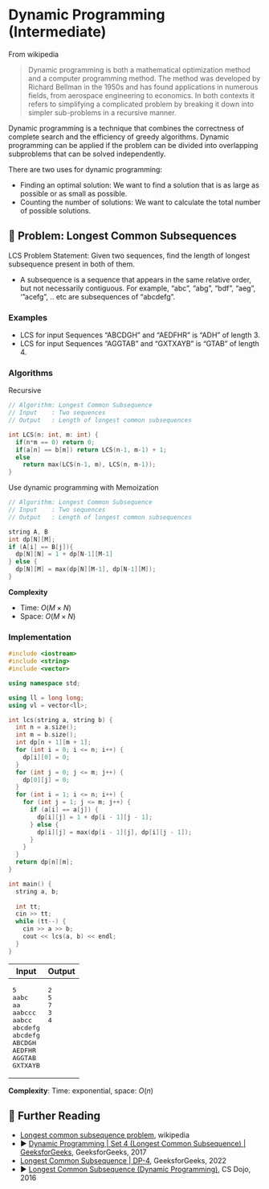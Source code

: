 # Dynamic Programming (Intermediate)

From wikipedia

> Dynamic programming is both a mathematical optimization method and a computer programming method. The method was developed by Richard Bellman in the 1950s and has found applications in numerous fields, from aerospace engineering to economics. In both contexts it refers to simplifying a complicated problem by breaking it down into simpler sub-problems in a recursive manner.

Dynamic programming is a technique that combines the correctness of complete 
search and the efficiency of greedy algorithms. Dynamic programming can be
applied if the problem can be divided into overlapping subproblems that can be 
solved independently.

There are two uses for dynamic programming:

* Finding an optimal solution: We want to find a solution that is as large as possible or as small as possible.
* Counting the number of solutions: We want to calculate the total number of possible solutions.

## 💢 Problem: Longest Common Subsequences

LCS Problem Statement: Given two sequences, find the length of longest subsequence present in both of them.

* A subsequence is a sequence that appears in the same relative order, but not necessarily contiguous. For example, “abc”, “abg”, “bdf”, “aeg”, ‘”acefg”, .. etc are subsequences of “abcdefg”. 

### Examples

* LCS for input Sequences “ABCDGH” and “AEDFHR” is “ADH” of length 3. 
* LCS for input Sequences “AGGTAB” and “GXTXAYB” is “GTAB” of length 4. 

### Algorithms

Recursive

```cpp
// Algorithm: Longest Common Subsequence
// Input    : Two sequences
// Output   : Length of longest common subsequences

int LCS(n: int, m: int) {
  if(n*m == 0) return 0;
  if(a[n] == b[m]) return LCS(n-1, m-1) + 1;
  else
    return max(LCS(n-1, m), LCS(n, m-1));
}
```

Use dynamic programming with Memoization

```cpp
// Algorithm: Longest Common Subsequence
// Input    : Two sequences
// Output   : Length of longest common subsequences

string A, B
int dp[N][M];
if (A[i] == B[j]){
  dp[N][N] = 1 + dp[N-1][M-1]
} else {
  dp[N][M] = max(dp[N][M-1], dp[N-1][M]);
}
```

**Complexity**

* Time: $O(M \times N)$
* Space: $O(M \times N)$

### Implementation

```cpp
#include <iostream>
#include <string>
#include <vector>

using namespace std;

using ll = long long;
using vl = vector<ll>;

int lcs(string a, string b) {
  int n = a.size();
  int m = b.size();
  int dp[n + 1][m + 1];
  for (int i = 0; i <= n; i++) {
    dp[i][0] = 0;
  }
  for (int j = 0; j <= m; j++) {
    dp[0][j] = 0;
  }
  for (int i = 1; i <= n; i++) {
    for (int j = 1; j <= m; j++) {
      if (a[i] == a[j]) {
        dp[i][j] = 1 + dp[i - 1][j - 1];
      } else {
        dp[i][j] = max(dp[i - 1][j], dp[i][j - 1]);
      }
    }
  }
  return dp[n][m];
}

int main() {
  string a, b;
  
  int tt;
  cin >> tt;
  while (tt--) {
    cin >> a >> b;
    cout << lcs(a, b) << endl;
  }
}
```

<table>
<thead>
<th>Input</th>
<th>Output</th>
</thead>
<tbody>
<tr>
<td valign="top">
<pre>5
aabc
aa
aabccc
aabcc
abcdefg
abcdefg
ABCDGH
AEDFHR
AGGTAB
GXTXAYB</pre>
</td>
<td valign="top">
<pre>2
5
7
3
4</pre>
</td>
</tr>
</tbody>
</table>

**Complexity**: Time: exponential, space: $O(n)$

## 🔗 Further Reading

* [Longest common subsequence problem](https://en.wikipedia.org/wiki/Longest_common_subsequence_problem), wikipedia
* ▶️ [Dynamic Programming | Set 4 (Longest Common Subsequence) | GeeksforGeeks](https://www.youtube.com/watch?v=HgUOWB0StNE&ab_channel=GeeksforGeeks), GeeksforGeeks, 2017
* [Longest Common Subsequence | DP-4](https://www.geeksforgeeks.org/longest-common-subsequence-dp-4/), GeeksforGeeks, 2022
* ▶️ [Longest Common Subsequence (Dynamic Programming)](https://www.youtube.com/watch?v=Qf5R-uYQRPk&ab_channel=CSDojo), CS Dojo, 2016
